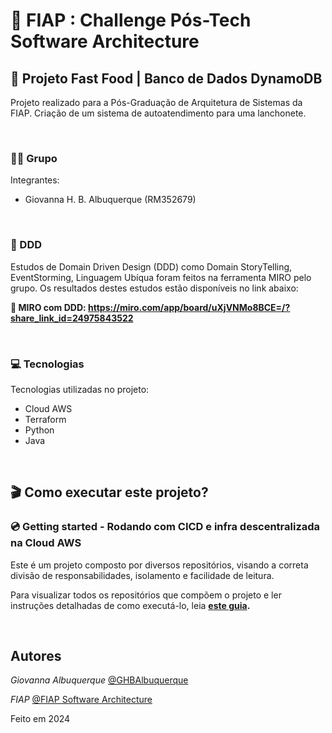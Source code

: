 # 🚀 FIAP : Challenge Pós-Tech Software Architecture
## 🍔 Projeto Fast Food | Banco de Dados DynamoDB

Projeto realizado para a Pós-Graduação de Arquitetura de Sistemas da FIAP. Criação de um sistema de autoatendimento para uma lanchonete.

<br/>

### 👨‍🏫 Grupo

Integrantes:
- Giovanna H. B. Albuquerque (RM352679)

<br/>

### 📍 DDD

Estudos de Domain Driven Design (DDD) como Domain StoryTelling, EventStorming, Linguagem Ubíqua foram feitos na ferramenta MIRO pelo grupo.
Os resultados destes estudos estão disponíveis no link abaixo:

**🔗 MIRO com DDD: https://miro.com/app/board/uXjVNMo8BCE=/?share_link_id=24975843522**

<br/>

### 💻 Tecnologias

Tecnologias utilizadas no projeto:

* Cloud AWS
* Terraform
* Python
* Java

<br/>

## 🎬 Como executar este projeto?

### 💿 Getting started - Rodando com CICD e infra descentralizada na Cloud AWS

Este é um projeto composto por diversos repositórios, visando a correta divisão de responsabilidades, isolamento e
facilidade de leitura.

Para visualizar todos os repositórios que compõem o projeto e ler instruções detalhadas de como executá-lo, leia **[este guia](https://github.com/GHBAlbuquerque/fiap-postech-fastfood-orquestrador/tree/main?tab=readme-ov-file#-como-executar-este-projeto).**

<br/>

## Autores

*Giovanna Albuquerque* [@GHBAlbuquerque](https://github.com/GHBAlbuquerque)

*FIAP*  [@FIAP Software Architecture](https://postech.fiap.com.br/curso/software-architecture/)

Feito em 2024